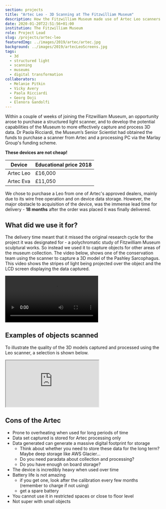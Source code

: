 ```yaml
---
section: projects
title: "Artec Leo - 3D Scanning at The Fitzwilliam Museum"
description: How the Fitzwilliam Museum made use of Artec Leo scanners.
date: 2020-01-20T22:51:56+01:00
institution: The Fitzwilliam Museum
role: Project Lead
slug: /projects/artec-leo
featuredImg: ../images/2019/artec/artec.jpg
background: ../images/2019/artecLeoScreens.jpg
tags:
  - 3d 
  - structured light 
  - scanning 
  - museums 
  - digital transformation
collaborators:
  - Melanie Pitkin 
  - Vicky Avery 
  - Paola Ricciardi 
  - Georg Doji 
  - Elenora Gandolfi
---
```

Within a couple of weeks of joining the Fitzwilliam Museum, an opportunity arose to purchase a structured 
light scanner, and to develop the potential capabilities of the Museum to more effectively capture and
process 3D data. Dr Paola Ricciardi, the Museum’s Senior Scientist had obtained the funds to purchase a scanner 
from Artec and a processing PC via the Marlay Group's funding scheme. 

**These devices are not cheap!**

| Device    | Educational price 2018 | 
|-----------|------------------------|
| Artec Leo | £16,000                |
| Artec Eva | £11,050                |

We chose to purchase a Leo from one of Artec's approved dealers, mainly due to its wire free operation and on device data storage. 
However, the major obstacle to acquisition of the device, was the immense lead time for delivery - **18 months** after the order 
was placed it was finally delivered.

## What did we use it for?

The delivery time meant that it missed the original research cycle for the project it was designated for - a polychromatic
study of Fitzwilliam Museum sculptural works. So instead we used it to capture objects for other areas of the museum collection.
The video below, shows one of the conservation team using the scanner to capture a 3D model of the Pashley Sarcophagus. This video 
shows the stripes of light being projected over the object and the LCD screen displaying the data captured. 

<div class="ratio-16x9 ratio my-3">
    <video controls>
      <source src="/video/artecStripes.mov" >
    </video>
</div>

## Examples of objects scanned

To illustrate the quality of the 3D models captured and processed using the Leo scanner, a selection is shown below.

<div class="ratio ratio-16x9 my-3">
<iframe src="https://sketchfab.com/playlists/embed?collection=295b4d8154ed4fffb58310f1354b7cb6&autostart=0"
        title="Artec Leo Scans"
        allowfullscreen
        mozallowfullscreen="true"
        webkitallowfullscreen="true"
        allow="autoplay; fullscreen; xr-spatial-tracking"
        xr-spatial-tracking
        execution-while-out-of-viewport
        execution-while-not-rendered
        web-share
    ></iframe>
</div>

## Cons of the Artec

* Prone to overheating when used for long periods of time
* Data set captured is stored for Artec processing only
* Data generated can generate a massive digital footprint for storage
  * Think about whether you need to store these data for the long term? Maybe deep storage like AWS Glacier...
  * Do you need paradata about collection and processing?
  * Do you have enough on board storage?
* The device is incredibly heavy when used over time
* Battery life is not amazing
  * if you get one, look after the calibration every few months (remember to charge if not using)
  * get a spare battery
* You cannot use it in restricted spaces or close to floor level
* Not super with small objects